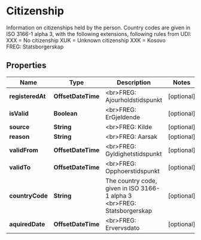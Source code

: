 

# Citizenship

Information on citizenships held by the person.                Country codes are given in ISO 3166-1 alpha 3, with the following  extensions, following rules from UDI:                XXX = No citizenship  XUK = Unknown citizenship  XXK = Kosovo  <br>FREG: Statsborgerskap

## Properties

| Name | Type | Description | Notes |
|------------ | ------------- | ------------- | -------------|
|**registeredAt** | **OffsetDateTime** | &lt;br&gt;FREG: Ajourholdstidspunkt |  [optional] |
|**isValid** | **Boolean** | &lt;br&gt;FREG: ErGjeldende |  [optional] |
|**source** | **String** | &lt;br&gt;FREG: Kilde |  [optional] |
|**reason** | **String** | &lt;br&gt;FREG: Aarsak |  [optional] |
|**validFrom** | **OffsetDateTime** | &lt;br&gt;FREG: Gyldighetstidspunkt |  [optional] |
|**validTo** | **OffsetDateTime** | &lt;br&gt;FREG: Opphoerstidspunkt |  [optional] |
|**countryCode** | **String** | The country code, given in ISO 3166-1 alpha 3  &lt;br&gt;FREG: Statsborgerskap |  [optional] |
|**aquiredDate** | **OffsetDateTime** | &lt;br&gt;FREG: Ervervsdato |  [optional] |



